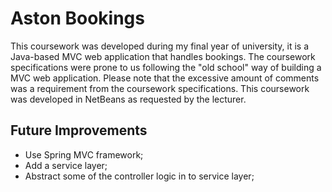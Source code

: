 # Aston Bookings
 This coursework was developed during my final year of university, it is a Java-based MVC web application that handles bookings. The coursework specifications were prone to us following the "old school" way of building a MVC web application. Please note that the excessive amount of comments was a requirement from the coursework specifications. This coursework was developed in NetBeans as requested by the lecturer.
 
 ## Future Improvements
 - Use Spring MVC framework;
 - Add a service layer;
 - Abstract some of the controller logic in to service layer;
